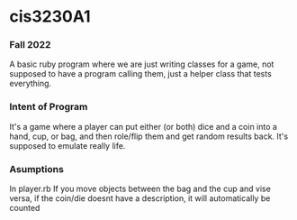 # cis3230A1

### Fall 2022

A basic ruby program where we are just writing classes for a game, not supposed to have a program calling them, just a helper class that tests everything.

### Intent of Program
It's a game where a player can put either (or both) dice and a coin into a hand, cup, or bag, and then role/flip them and get random results back. It's supposed to emulate really life.

### Asumptions
In player.rb
If you move objects between the bag and the cup and vise versa, if the coin/die doesnt have a description, it will automatically be counted
